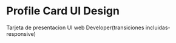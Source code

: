 # Profile Card UI Design

Tarjeta de presentacion UI web Developer(transiciones incluidas-responsive)

